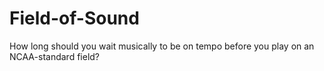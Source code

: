 Field-of-Sound
==============

How long should you wait musically to be on tempo before you play on an NCAA-standard field?
